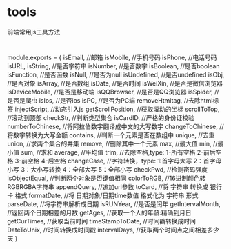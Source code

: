 # tools
前端常用js工具方法
#
module.exports = {
	isEmail, //邮箱
	isMobile, //手机号码
	isPhone, //电话号码
	isURL,
	isString, //是否字符串
	isNumber, //是否数字
	isBoolean, //是否boolean
	isFunction, //是否函数
	isNull, //是否为null
	isUndefined, //是否undefined
	isObj, //是否对象
	isArray, //是否数组
	isDate, //是否时间
	isWeiXin, //是否是微信浏览器
	isDeviceMobile, //是否是移动端
	isQQBrowser, //是否是QQ浏览器
	isSpider, //是否是爬虫
	isIos, //是否ios
	isPC, //是否为PC端
	removeHtmltag, //去除html标签
	injectScript, //动态引入js
	getScrollPosition, //获取滚动的坐标
	scrollToTop, //滚动到顶部
	checkStr, //判断类型集合
	isCardID, //严格的身份证校验
	numberToChinese, //将阿拉伯数字翻译成中文的大写数字
	changeToChinese, //将数字转换为大写金额
	contains, //判断一个元素是否在数组中
	unique, //去重
	union, //求两个集合的并集
	remove, //删除其中一个元素
	max, //最大值
	min, //最小值
	sum, //求和
	average, //平均值
	trim, //去除空格,type: 1-所有空格 2-前后空格 3-前空格 4-后空格
	changeCase, //字符转换，type: 1:首字母大写 2：首字母小写 3：大小写转换 4：全部大写 5：全部小写
	checkPwd, //检测密码强度
	isObjectEqual, //判断两个对象是否键值相同
	colorToRGB, //16进制颜色转RGBRGBA字符串
	appendQuery, //追加url参数
	toCard, //将 字符串 转换成 银行卡 格式
	formatDate, //将 日期对象/日期time数值 格式化为 字符串 形式
	parseDate, //将字符串解析成日期
	isRUNYear, //是否是闰年
	getIntervalMonth, //返回两个日期相差的月数
	getAges, //获取一个人的年龄:精确到月日
	getCurTimes, //获取当前时间
	timeStampToDate, //时间戳转换成时间
	DateToUnix, //时间转换成时间戳
	intervalDays, //获取两个时间点之间相差多少天
}
